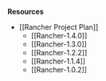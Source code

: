 **Resources**
* [[Rancher Project Plan]]
  * [[Rancher-1.4.0]]
  * [[Rancher-1.3.0]]
  * [[Rancher-1.2.2]]
  * [[Rancher-1.1.4]]
  * [[Rancher-1.0.2]]